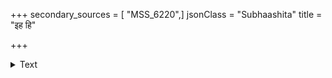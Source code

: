 +++
secondary_sources = [ "MSS_6220",]
jsonClass = "Subhaashita"
title = "इह हि"

+++

<details><summary>Text</summary>

इह हि मधुरगीतं रूपमेतद् रसोऽयं स्फुरति परिमलोऽसौ स्पर्श एष स्तनानाम्।  
इति हृतपरमार्थैरिद्रियैर्भ्राम्यमाणः स्वहितकरणधूर्तैः पञ्चभिर्वञ्चितोऽस्मि॥
</details>

